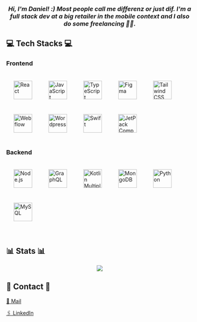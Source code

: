 ### _<div align="center">Hi, I'm Daniel! :) Most people call me differenz or just dif. I'm a full stack dev at a big retailer in the mobile context and I also do some freelancing 🙌🏻. </div>_

###

<h2 align="left">💻 Tech Stacks 💻</h2>

### Frontend

<div align="start">  
<a href="https://reactjs.org/" target="_blank"><img style="margin: 20px" src="https://github.com/user-attachments/assets/0b4a893c-8825-4fff-a0ce-bc5cec258e31" alt="React" height="50" /></a>  
<a href="https://www.javascript.com/" target="_blank"><img style="margin: 20px" src="https://github.com/user-attachments/assets/6803db10-bf25-433d-a91b-8e5ed5ac7699" alt="JavaScript" height="50" /></a>  
<a href="https://www.typescriptlang.org/" target="_blank"><img style="margin: 20px" src="https://github.com/user-attachments/assets/9994d36c-b12a-4706-af11-7363804f1f93" alt="TypeScript" height="50" /></a>  
<a href="https://www.figma.com/" target="_blank"><img style="margin: 20px" src="https://profilinator.rishav.dev/skills-assets/figma-icon.svg" alt="Figma" height="50" /></a>  
<a href="https://www.tailwindcss.com/" target="_blank"><img style="margin: 20px" src="https://profilinator.rishav.dev/skills-assets/tailwindcss.svg" alt="Tailwind CSS" height="50" /></a>  
<a href="https://webflow.com/" target="_blank"><img style="margin: 20px" src="https://www.svgrepo.com/show/331642/webflow.svg" alt="Webflow" height="50" /></a>  
<a href="https://wordpress.org" target="_blank"><img style="margin: 20px" src="https://cdn.icon-icons.com/icons2/1381/PNG/512/wordpress_94199.png" alt="Wordpress" height="50" /></a>  
<a href="https://developer.apple.com/swift/" target="_blank"><img style="margin: 20px" src="https://developer.apple.com/swift/images/swift-og.png" alt="Swift" height="50" /></a>  
<a href="https://developer.android.com/compose" target="_blank"><img style="margin: 20px" src="https://encrypted-tbn0.gstatic.com/images?q=tbn:ANd9GcSpmYrXnE51Hn7cTHaoJfbIZwZMF8chYRnB6A&s" alt="JetPack Compose" height="50" /></a>  
</div>

### Backend

<div align="start">  
<a href="https://nodejs.org/" target="_blank"><img style="margin: 20px" src="https://github.com/user-attachments/assets/5aa642d8-3632-4c7d-97ce-53169b5aa8de" alt="Node.js" height="50" /></a>  
<a href="https://graphql.org/" target="_blank"><img style="margin: 20px" src="https://profilinator.rishav.dev/skills-assets/graphql.png" alt="GraphQL" height="50" /></a>  
<a href="https://kotlinlang.org/docs/multiplatform.html" target="_blank"><img style="margin: 20px" src="https://upload.wikimedia.org/wikipedia/commons/thumb/0/06/Kotlin_Icon.svg/1200px-Kotlin_Icon.svg.png" alt="Kotlin Multiplatform" height="50" /></a>  
<a href="https://www.mongodb.com/" target="_blank"><img style="margin: 20px" src="https://github.com/user-attachments/assets/a0e0cde1-9940-4d45-9845-adddaa61b691" alt="MongoDB" height="50" /></a>  
<a href="https://www.python.org/" target="_blank"><img style="margin: 20px" src="https://github.com/user-attachments/assets/3fc83f6d-22db-41c1-883b-1c31622748f3" alt="Python" height="50" /></a>   
<a href="https://www.mysql.com/" target="_blank"><img style="margin: 20px" src="https://github.com/user-attachments/assets/96e07d28-6d16-4ebf-8312-65a601d88660" alt="MySQL" height="50" /></a>  
</div>

<br/>


## 📊 Stats 📊

<div align="center">
  <img src="https://github-readme-streak-stats.herokuapp.com?user=d1fferenz&theme=transparent&hide_border=true" align="center" />
</div>  


## 📱 Contact 📱 ##
[📧 Mail](daniel.dierdorf@alliteration.io)

[🖇️ LinkedIn](https://www.linkedin.com/in/daniel-dierdorf-05920a246/)




